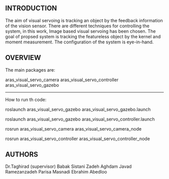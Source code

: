 INTRODUCTION
---------------

The aim of visual servoing is tracking an object by the feedback information of the vision sensor. There are different techniques for controlling the system, in this work, Image based visual servoing has been chosen. 
The goal of propsed system is tracking the featureless object by the kernel and moment measurement.
The configuration of the system is eye-in-hand. 


OVERVIEW
--------------

The main packages are:

aras_visual_servo_camera
aras_visual_servo_controller
aras_visual_servo_gazebo

---------------
How to run th code:

roslaunch aras_visual_servo_gazebo aras_visual_servo_gazebo.launch

roslaunch aras_visual_servo_gazebo aras_visual_servo_controller.launch

rosrun aras_visual_servo_camera aras_visual_servo_camera_node

rosrun aras_visual_servo_controller aras_visual_servo_controller_node 

AUTHORS
---------------

Dr.Taghirad (supervisor)
Babak Sistani Zadeh Aghdam
Javad Ramezanzadeh
Parisa Masnadi
Ebrahim Abedloo




